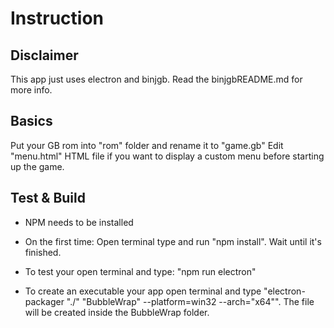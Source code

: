 # Instruction
## Disclaimer
This app just uses electron and binjgb. Read the binjgbREADME.md for more info.

## Basics
Put your GB rom into "rom" folder and rename it to "game.gb"
Edit "menu.html" HTML file if you want to display a custom menu before starting up the game.

## Test & Build
- NPM needs to be installed
- On the first time: Open terminal type and run "npm install". Wait until it's finished.

- To test your open terminal and type: "npm run electron"
- To create an executable your app open terminal and type "electron-packager "./" "BubbleWrap" --platform=win32 --arch="x64"". The file will be created inside the BubbleWrap folder.